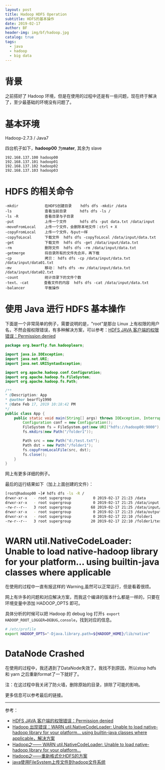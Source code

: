 ```yaml
---
layout: post
title: Hadoop HDFS Operation
subtitle: HDFS的基本操作
date: 2019-02-17
author: BF
header-img: img/bf/hadoop.jpg
catalog: true
tags:
  - java
  - hadoop
  - big data
---
```


# 背景

之前搭好了 Hadoop 环境，但是在使用的过程中还是有一些问题，现在终于解决了，至少最基础的环境没有问题了。

# 基本环境

Hadoop-2.7.3 / Java7

四台机子如下，**hadoop00** 为**mater**, 其余为 slave

```
192.168.137.100 hadoop00
192.168.137.101 hadoop01
192.168.137.102 hadoop02
192.168.137.103 hadoop03
```
<!-- more -->
# HDFS 的相关命令

```
-mkdir            在HDFS创建目录    hdfs dfs -mkdir /data
-ls               查看当前目录      hdfs dfs -ls /
-ls -R            查看目录与子目录
-put              上传一个文件      hdfs dfs -put data.txt /data/input
-moveFromLocal    上传一个文件，会删除本地文件：ctrl + X
-copyFromLocal    上传一个文件，与put一样
-copyToLocal      下载文件  hdfs dfs -copyToLocal /data/input/data.txt
-get              下载文件  hdfs dfs -get /data/input/data.txt
-rm               删除文件  hdfs dfs -rm /data/input/data.txt
-getmerge         将目录所有的文件先合并，再下载
-cp               拷贝： hdfs dfs -cp /data/input/data.txt  /data/input/data01.txt
-mv               移动： hdfs dfs -mv /data/input/data.txt  /data/input/data02.txt
-count            统计目录下的文件个数
-text、-cat       查看文件的内容  hdfs dfs -cat /data/input/data.txt
-balancer         平衡操作
```

# 使用 Java 进行 HDFS 基本操作

下面是一个非常简单的例子，需要说明的是，"root"是那台 Linux 上有权限的用户名，不然会报权限错误，有多种解决方案，可以参考：[HDFS JAVA 客户端的权限错误：Permission denied](https://www.cnblogs.com/bkylry/p/8072132.html)

```java
package org.bearfly.fun.hadooplearn;

import java.io.IOException;
import java.net.URI;
import java.net.URISyntaxException;

import org.apache.hadoop.conf.Configuration;
import org.apache.hadoop.fs.FileSystem;
import org.apache.hadoop.fs.Path;

/**
* @Description: App
* @author bearfly1990
* @date Feb 17, 2019 10:18:42 PM
*/
public class App {
    public static void main(String[] args) throws IOException, InterruptedException, URISyntaxException {
        Configuration conf = new Configuration();
        FileSystem fs = FileSystem.get(new URI("hdfs://hadoop00:9000"), conf, "root");
        fs.mkdirs(new Path("/folder1"));

        Path src = new Path("d:/test.txt");
        Path dst = new Path("/folder1");
        fs.copyFromLocalFile(src, dst);
        fs.close();
    }
}

```

网上有更多详细的例子。

最后的运行结果如下（加上上面创建的文件）：

```bash
[root@hadoop00 ~]# hdfs dfs -ls -R /
drwxr-xr-x   - root supergroup          0 2019-02-17 21:23 /data
drwxr-xr-x   - root supergroup          0 2019-02-17 21:25 /data/input
-rw-r--r--   3 root supergroup         68 2019-02-17 21:25 /data/input/word-count-data.txt
drwxr-xr-x   - root supergroup          0 2019-02-17 21:23 /data/output
drwxr-xr-x   - root supergroup          0 2019-02-17 22:10 /folder1
-rw-r--r--   3 root supergroup         20 2019-02-17 22:10 /folder1/test.txt

```

# WARN util.NativeCodeLoader: Unable to load native-hadoop library for your platform... using builtin-java classes where applicable

在使用的过程中一直有报这样的 Warning,虽然可以正常运行，但是看着很烦。

网上有许多的问题和对应解决方案，而我这个编译的版本什么都是一样的，只要在环境变量中添加 HADOOP_OPTS 即可。

具体分析的时候可以把 Hadoop 的 debug log 打开`$ export HADOOP_ROOT_LOGGER=DEBUG,console`，找到对应的信息。

```bash
# /etc/profile
export HADOOP_OPTS="-Djava.library.path=${HADOOP_HOME}/lib/native"
```

# DataNode Crashed

在使用的过程中，我还遇到了DataNode失效了。我找不到原因，所以stop hdfs 和 yarn 之后重新format了一下就好了。

注：在这过程中我关闭了防火墙，删除原始的目录，排除了可能的影响。

更多信息可以参考最后的链接。

---

参考：

* [HDFS JAVA 客户端的权限错误：Permission denied](https://www.cnblogs.com/bkylry/p/8072132.html)
* [Hadoop 出现错误：WARN util.NativeCodeLoader: Unable to load native-hadoop library for your platform... using builtin-java classes where applicable，解决方案](https://www.cnblogs.com/likui360/p/6558749.html)
* [Hadoop之—— WARN util.NativeCodeLoader: Unable to load native-hadoop library for your platform...](https://blog.csdn.net/l1028386804/article/details/51538611)
* [Hadoop之——重新格式化HDFS的方案](https://blog.csdn.net/l1028386804/article/details/72857449)
* [java使用FileSystem上传文件到hadoop文件系统](https://www.cnblogs.com/lizhonghua34/p/6437878.html)